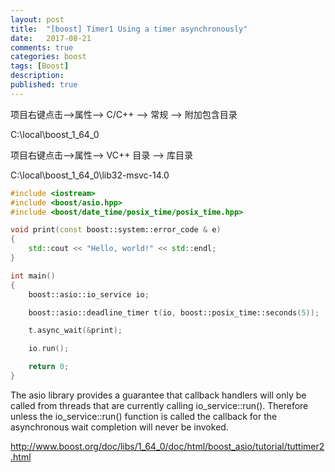 ```yaml
---
layout: post
title:  "[boost] Timer1 Using a timer asynchronously"
date:   2017-08-21
comments: true
categories: boost
tags: [Boost]
description:
published: true
---
```


项目右键点击-->属性--> C/C++ --> 常规 --> 附加包含目录

C:\local\boost_1_64_0

项目右键点击-->属性--> VC++ 目录 --> 库目录

C:\local\boost_1_64_0\lib32-msvc-14.0

```c++
#include <iostream>
#include <boost/asio.hpp>
#include <boost/date_time/posix_time/posix_time.hpp>

void print(const boost::system::error_code & e)
{
    std::cout << "Hello, world!" << std::endl;
}

int main()
{
    boost::asio::io_service io;

    boost::asio::deadline_timer t(io, boost::posix_time::seconds(5));

    t.async_wait(&print);

    io.run();

    return 0;
}
```

The asio library provides a guarantee that callback handlers will only be called from threads that are currently calling io_service::run(). Therefore unless the io_service::run() function is called the callback for the asynchronous wait completion will never be invoked.

<a href="http://www.boost.org/doc/libs/1_64_0/doc/html/boost_asio/tutorial/tuttimer2.html" target="_blank">http://www.boost.org/doc/libs/1_64_0/doc/html/boost_asio/tutorial/tuttimer2.html</a>
